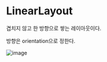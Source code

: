 # LinearLayout


겹치지 않고 한 방향으로 쌓는 레이아웃이다.

방향은 orientation으로 정한다.

![image](https://user-images.githubusercontent.com/33515697/43816592-825d8e38-9b10-11e8-8307-5869919b24b8.png)



  
